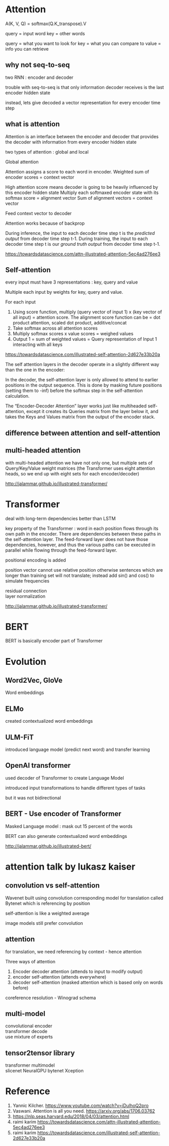 
# Attention

A(K, V, Q) = softmax(Q.K_transpose).V

query = input word 
key = other words

query = what you want to look for 
key = what you can compare to 
value = info you can retrieve 

## why not seq-to-seq

two RNN : encoder and decoder

trouble with seq-to-seq is that only information decoder receives is the last encoder hidden state

instead, lets give decoded a vector representation for every encoder time step

## what is attention

Attention is an interface between the encoder and decoder that provides the decoder with information from every encoder hidden state

two types of attention : global and local

Global attention 

Attention assigns a score to each word in encoder.  Weighted sum of encoder scores = context vector

High attention score means decoder is going to be heavily influenced by this encoder hidden state 
Multiply each softmaxed encoder state with its softmax score = alignment vector 
Sum of alignment vectors = context vector 

Feed context vector to decoder 

Attention works because of backprop 

During inference, the input to each decoder time step t is the *predicted output* from decoder time step t-1. 
During training, the input to each decoder time step t is our *ground truth output* from decoder time step t-1. 

https://towardsdatascience.com/attn-illustrated-attention-5ec4ad276ee3

## Self-attention

every input must have 3 representations : key, query and value

Multiple each input by weights for key, query and value.

For each input 

1. Using score function, multiply (query vector of input 1) x (key vector of all input)  = attention score.  The alignment score function can be = dot product attention, scaled dot product, additive/concat
2. Take softmax across all attention scores
3. Multiply softmax scores x value scores  = weighed values
4. Output 1 = sum of weighted values =  Query representation of Input 1 interacting with all keys

https://towardsdatascience.com/illustrated-self-attention-2d627e33b20a

The self attention layers in the decoder operate in a slightly different way than the one in the encoder:

In the decoder, the self-attention layer is only allowed to attend to earlier positions in the output sequence. This is done by masking future positions (setting them to -inf) before the softmax step in the self-attention calculation.

The “Encoder-Decoder Attention” layer works just like multiheaded self-attention, except it creates its Queries matrix from the layer below it, and takes the Keys and Values matrix from the output of the encoder stack.

## difference between attention and self-attention

## multi-headed attention

with multi-headed attention we have not only one, but multiple sets of Query/Key/Value weight matrices (the Transformer uses eight attention heads, so we end up with eight sets for each encoder/decoder)

http://jalammar.github.io/illustrated-transformer/

# Transformer

deal with long-term dependencies better than LSTM

key property of the Transformer : word in each position flows through its own path in the encoder. There are dependencies between these paths in the self-attention layer. The feed-forward layer does not have those dependencies, however, and thus the various paths can be executed in parallel while flowing through the feed-forward layer.

positional encoding is added  

position vector cannot use relative position otherwise sentences which are longer than training set will not translate; instead add sin() and cos() to simulate frequencies

residual connection  
layer normalization 

http://jalammar.github.io/illustrated-transformer/

# BERT

BERT is basically encoder part of Transformer

# Evolution

## Word2Vec, GloVe

Word embeddings

## ELMo 

created contextualized word embeddings 

## ULM-FiT 

introduced language model (predict next word) and transfer learning

## OpenAI transformer 

used decoder of Transformer to create Language Model

introduced input transformations to handle different types of tasks

but it was not bidirectional

## BERT - Use encoder of Transformer

Masked Language model : mask out 15 percent of the words

BERT can also generate contextualized word embeddings

http://jalammar.github.io/illustrated-bert/

# attention talk by lukasz kaiser

## convolution vs self-attention 

Wavenet built using convolution
corresponding model for translation called Bytenet which is referencing by position 

self-attention is like a weighted average

image models still prefer convolution

## attention

for translation, we need referencing by context - hence attention

Three ways of attention
1. Encoder decoder attention (attends to input to modify output) 
2. encoder self-attention (attends everywhere)
3. decoder self-attention (masked attention which is based only on words before)

coreference resolution - Winograd schema

## multi-model

convolutional encoder   
transformer decode  
use mixture of experts  

## tensor2tensor library

transformer 
multimodel  
slicenet 
NeuralGPU 
bytenet 
Xception 


# Reference

1. Yannic Kilcher.  https://www.youtube.com/watch?v=iDulhoQ2pro
2. Vaswani.  Attention is all you need.  https://arxiv.org/abs/1706.03762
3. https://nlp.seas.harvard.edu/2018/04/03/attention.html
4. raimi karim https://towardsdatascience.com/attn-illustrated-attention-5ec4ad276ee3
5. raimi karim https://towardsdatascience.com/illustrated-self-attention-2d627e33b20a


